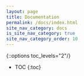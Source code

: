 ```yaml
---
layout: page
title: Documentation
permalink: /docs/index.html
site_nav_category: docs
is_site_nav_category: true
site_nav_category_order: 10
---
```

{::options toc_levels="2"/}

* TOC
{:toc}


